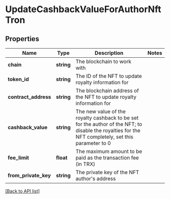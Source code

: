 # UpdateCashbackValueForAuthorNftTron

## Properties

Name | Type | Description | Notes
------------ | ------------- | ------------- | -------------
**chain** | **string** | The blockchain to work with |
**token_id** | **string** | The ID of the NFT to update royalty information for |
**contract_address** | **string** | The blockchain address of the NFT to update royalty information for |
**cashback_value** | **string** | The new value of the royalty cashback to be set for the author of the NFT; to disable the royalties for the NFT completely, set this parameter to 0 |
**fee_limit** | **float** | The maximum amount to be paid as the transaction fee (in TRX) |
**from_private_key** | **string** | The private key of the NFT author&#39;s address |

[[Back to API list]](../../README.md#api-endpoints)
